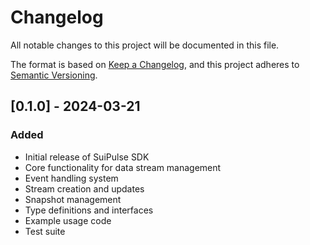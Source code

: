 # Changelog

All notable changes to this project will be documented in this file.

The format is based on [Keep a Changelog](https://keepachangelog.com/en/1.0.0/),
and this project adheres to [Semantic Versioning](https://semver.org/spec/v2.0.0.html).

## [0.1.0] - 2024-03-21

### Added

- Initial release of SuiPulse SDK
- Core functionality for data stream management
- Event handling system
- Stream creation and updates
- Snapshot management
- Type definitions and interfaces
- Example usage code
- Test suite
